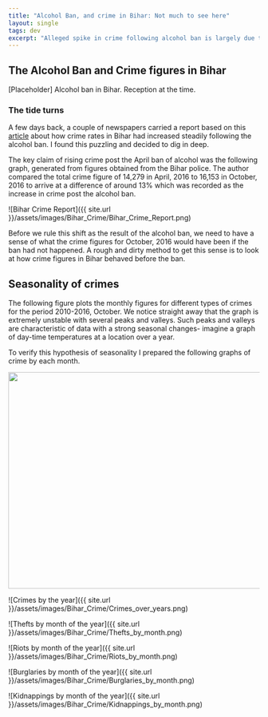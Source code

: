 ```yaml
---
title: "Alcohol Ban, and crime in Bihar: Not much to see here"
layout: single
tags: dev
excerpt: "Alleged spike in crime following alcohol ban is largely due to seasonality in crime figures."
---
```


## The Alcohol Ban and Crime figures in Bihar

[Placeholder] Alcohol ban in Bihar. Reception at the time. 

### The tide turns
A few days back, a couple of newspapers carried a report based on this [article](http://www.indiaspend.com/cover-story/270-days-after-bihar-liquor-ban-major-crimes-up-13-40759) about how crime rates in Bihar had increased steadily following the alcohol ban. I found this puzzling and decided to dig in deep. 

The key claim of rising crime post the April ban of alcohol was the following graph, generated from figures obtained from the Bihar police. The author compared the total crime figure of 14,279 in April, 2016 to 16,153 in October, 2016 to arrive at a difference of around 13% which was recorded as the increase in crime post the alcohol ban.

![Bihar Crime Report]({{ site.url }}/assets/images/Bihar_Crime/Bihar_Crime_Report.png)

Before we rule this shift as the result of the alcohol ban, we need to have a sense of what the crime figures for October, 2016 would have been if the ban had not happened. A rough and dirty method to get this sense is to look at how crime figures in Bihar behaved before the ban.

## Seasonality of crimes
The following figure plots the monthly figures for different types of crimes for the period 2010-2016, October. We notice straight away that the graph is extremely unstable with several peaks and valleys. Such peaks and valleys are characteristic of data with a strong seasonal changes- imagine a graph of day-time temperatures at a location over a year. 

To verify this hypothesis of seasonality I prepared the following graphs of crime by each month.

<img src="{{ site.url }}/assets/images/Bihar_Crime/Crimes_per_year.png" height="434" width="580">

![Crimes by the year]({{ site.url }}/assets/images/Bihar_Crime/Crimes_over_years.png)

![Thefts by month of the year]({{ site.url }}/assets/images/Bihar_Crime/Thefts_by_month.png)

![Riots by month of the year]({{ site.url }}/assets/images/Bihar_Crime/Riots_by_month.png)

![Burglaries by month of the year]({{ site.url }}/assets/images/Bihar_Crime/Burglaries_by_month.png)

![Kidnappings by month of the year]({{ site.url }}/assets/images/Bihar_Crime/Kidnappings_by_month.png)
